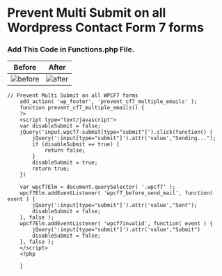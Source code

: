 # Prevent Multi Submit on all Wordpress Contact Form 7 forms

### Add This Code in **Functions.php** File.



Before            |  After
:-------------------------:|:-------------------------:
![before](https://user-images.githubusercontent.com/100019842/195264508-b15c2006-4d31-4025-b2f7-5f19b44d6352.png)  |  ![after](https://user-images.githubusercontent.com/100019842/195264516-5759591d-8e9f-47f9-9c2e-8fbffbba378b.png)


``` 
// Prevent Multi Submit on all WPCF7 forms
	add_action( 'wp_footer', 'prevent_cf7_multiple_emails' );
	function prevent_cf7_multiple_emails() {
	?>
	<script type="text/javascript">
	var disableSubmit = false;
	jQuery('input.wpcf7-submit[type="submit"]').click(function() {
	    jQuery(':input[type="submit"]').attr('value',"Sending...");
	    if (disableSubmit == true) {
	        return false;
	    }
	    disableSubmit = true;
	    return true;
	})
	  
	var wpcf7Elm = document.querySelector( '.wpcf7' );
	wpcf7Elm.addEventListener( 'wpcf7_before_send_mail', function( event ) {
	    jQuery(':input[type="submit"]').attr('value',"Sent");
	    disableSubmit = false;
	}, false );
	wpcf7Elm.addEventListener( 'wpcf7invalid', function( event ) {
	    jQuery(':input[type="submit"]').attr('value',"Submit")
	    disableSubmit = false;
	}, false );
	</script>
	<?php

	}
``` 
